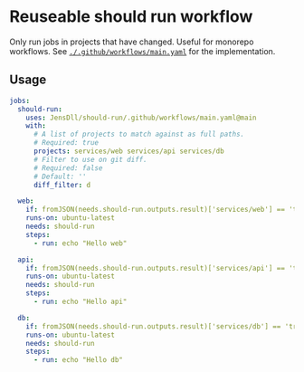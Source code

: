 # Reuseable should run workflow

Only run jobs in projects that have changed. Useful for monorepo workflows. See [`./.github/workflows/main.yaml`](./.github/workflows/main.yaml) for the implementation.

## Usage

```yaml
jobs:
  should-run:
    uses: JensDll/should-run/.github/workflows/main.yaml@main
    with:
      # A list of projects to match against as full paths.
      # Required: true
      projects: services/web services/api services/db
      # Filter to use on git diff.
      # Required: false
      # Default: ''
      diff_filter: d

  web:
    if: fromJSON(needs.should-run.outputs.result)['services/web'] == 'true'
    runs-on: ubuntu-latest
    needs: should-run
    steps:
      - run: echo "Hello web"

  api:
    if: fromJSON(needs.should-run.outputs.result)['services/api'] == 'true'
    runs-on: ubuntu-latest
    needs: should-run
    steps:
      - run: echo "Hello api"

  db:
    if: fromJSON(needs.should-run.outputs.result)['services/db'] == 'true'
    runs-on: ubuntu-latest
    needs: should-run
    steps:
      - run: echo "Hello db"
```

